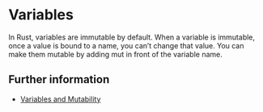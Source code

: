 # Variables

In Rust, variables are immutable by default.
When a variable is immutable, once a value is bound to a name, you can’t change that value.
You can make them mutable by adding mut in front of the variable name.

## Further information

- [Variables and Mutability](https://doc.rust-lang.org/book/ch03-01-variables-and-mutability.html)
